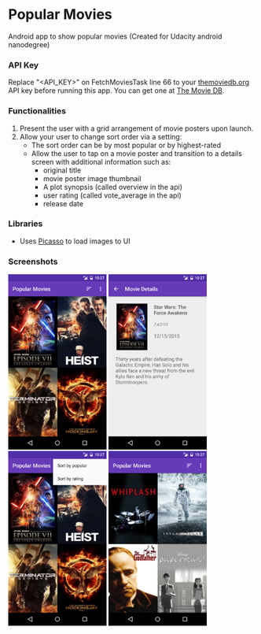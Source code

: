 # Popular Movies
Android app to show popular movies (Created for Udacity android nanodegree)

### API Key
Replace "<API_KEY>" on FetchMoviesTask line 66 to your [themoviedb.org][1] API key before running this app. You can get one at [The Movie DB][1].

### Functionalities
 1. Present the user with a grid arrangement of movie posters upon launch.
 2. Allow your user to change sort order via a setting:
    - The sort order can be by most popular or by highest-rated
    - Allow the user to tap on a movie poster and transition to a details screen with additional information such as:
       * original title
       * movie poster image thumbnail
       * A plot synopsis (called overview in the api)
       * user rating (called vote_average in the api)
       * release date

### Libraries
  * Uses [Picasso][2] to load images to UI

### Screenshots

<img src="https://github.com/biamacedo/popular-movies-android/blob/master/screenshots/screenshot1.png" width="200">
<img src="https://github.com/biamacedo/popular-movies-android/blob/master/screenshots/screenshot2.png" width="200">
<img src="https://github.com/biamacedo/popular-movies-android/blob/master/screenshots/screenshot3.png" width="200">
<img src="https://github.com/biamacedo/popular-movies-android/blob/master/screenshots/screenshot4.png" width="200">


[1]: https://www.themoviedb.org

[2]: http://square.github.io/picasso/
